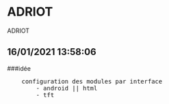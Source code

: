 # ADRIOT
 ADRIOT

## 16/01/2021 13:58:06
###idée
<pre>
    configuration des modules par interface
        - android || html
        - tft 
</pre>